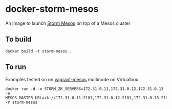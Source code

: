 docker-storm-mesos
==================

An image to launch [Storm Mesos][1] on top of a Mesos cluster

To build
--------
    docker build -t storm-mesos .

To run
------
Examples tested on on [vagrant-mesos][2] multinode on Virtualbox

    docker run -d -e STORM_ZK_SERVERS=172.31.0.11,172.31.0.12,172.31.0.13 -e MESOS_MASTER_URL=zk://172.31.0.11:2181,172.31.0.12:2181,172.31.0.13:2181/mesos -P storm-mesos

[1]: https://github.com/mesos/storm
[2]: https://github.com/everpeace/vagrant-mesos
